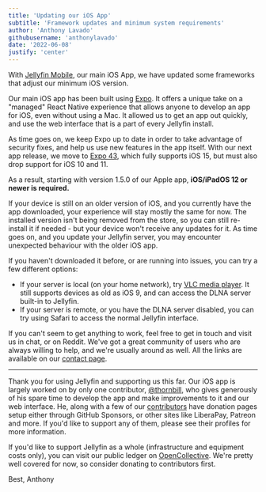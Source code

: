 ```yaml
---
title: 'Updating our iOS App'
subtitle: 'Framework updates and minimum system requirements'
author: 'Anthony Lavado'
githubusername: 'anthonylavado'
date: '2022-06-08'
justify: 'center'
---
```


With [Jellyfin Mobile](https://apps.apple.com/us/app/jellyfin-mobile/id1480192618?mt=8), our main iOS App, we have updated some frameworks that adjust our minimum iOS version.

<!--more-->

Our main iOS app has been built using [Expo](http://expo.dev). It offers a unique take on a "managed" React Native experience that allows anyone to develop an app for iOS, even without using a Mac. It allowed us to get an app out quickly, and use the web interface that is a part of every Jellyfin install.

As time goes on, we keep Expo up to date in order to take advantage of security fixes, and help us use new features in the app itself. With our next app release, we move to [Expo 43](https://blog.expo.dev/expo-sdk-43-aa9b3c7d5541), which fully supports iOS 15, but must also drop support for iOS 10 and 11.

As a result, starting with version 1.5.0 of our Apple app, **iOS/iPadOS 12 or newer is required.**

If your device is still on an older version of iOS, and you currently have the app downloaded, your experience will stay mostly the same for now. The installed version isn't being removed from the store, so you can still re-install it if needed - but your device won't receive any updates for it. As time goes on, and you update your Jellyfin server, you may encounter unexpected behaviour with the older iOS app.

If you haven't downloaded it before, or are running into issues, you can try a few different options:

- If your server is local (on your home network), try [VLC media player](https://apps.apple.com/ca/app/vlc-media-player/id650377962). It still supports devices as old as iOS 9, and can access the DLNA server built-in to Jellyfin.
- If your server is remote, or you have the DLNA server disabled, you can try using Safari to access the normal Jellyfin interface.

If you can't seem to get anything to work, feel free to get in touch and visit us in chat, or on Reddit. We've got a great community of users who are always willing to help, and we're usually around as well. All the links are available on our [contact page](https://jellyfin.org/contact/).

---

Thank you for using Jellyfin and supporting us this far. Our iOS app is largely worked on by only one contributor, [@thornbill](https://github.com/thornbill), who gives generously of his spare time to develop the app and make improvements to it and our web interface. He, along with a few of our [contributors](https://github.com/orgs/jellyfin/people) have donation pages setup either through GitHub Sponsors, or other sites like LiberaPay, Patreon and more. If you'd like to support any of them, please see their profiles for more information.

If you'd like to support Jellyfin as a whole (infrastructure and equipment costs only), you can visit our public ledger on [OpenCollective](https://opencollective.com/jellyfin). We're pretty well covered for now, so consider donating to contributors first.

Best,
Anthony
